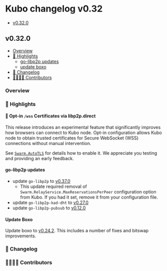 # Kubo changelog v0.32

- [v0.32.0](#v0310)

## v0.32.0

- [Overview](#overview)
- [🔦 Highlights](#-highlights)
  - [go-libp2p updates](#go-libp2p-updated)
  - [update boxo](#update-boxo)
- [📝 Changelog](#-changelog)
- [👨‍👩‍👧‍👦 Contributors](#-contributors)

### Overview

### 🔦 Highlights

#### 🎯 Opt-in `/wss` Certificates via libp2p.direct

This release introduces an experimental feature that significantly improves how browsers can connect to Kubo node.
Opt-in configuration allows Kubo node to obtain trusted certificates for Secure WebSocket (WSS) connections without manual intervention.

See [`Swarm.AutoTLS`](https://github.com/ipfs/kubo/blob/master/docs/config.md#swarmforgeclient) for details how to enable it. We appreciate you testing and providing an early feedback.

#### go-libp2p updates

- update `go-libp2p` to [v0.37.0](https://github.com/libp2p/go-libp2p/releases/tag/v0.37.0)
  - This update required removal of `Swarm.RelayService.MaxReservationsPerPeer` configuration option from Kubo. If you had it set, remove it from your configuration file.
- update `go-libp2p-kad-dht` to [v0.27.0](https://github.com/libp2p/go-libp2p-kad-dht/releases/tag/v0.27.0)
- update `go-libp2p-pubsub` to [v0.12.0](https://github.com/libp2p/go-libp2p-pubsub/releases/tag/v0.12.0)

#### Update Boxo

Update boxo to [v0.24.2](https://github.com/ipfs/boxo/releases/tag/v0.24.2). This includes a number of fixes and bitswap improvements.

### 📝 Changelog

### 👨‍👩‍👧‍👦 Contributors
